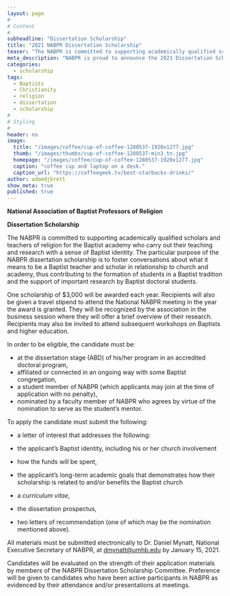 ```yaml
---
layout: page
#
# Content
#
subheadline: "Dissertation Scholarship"
title: "2021 NABPR Dissertation Scholarship"
teaser: "The NABPR is committed to supporting academically qualified scholars and teachers of religion for the Baptist academy who carry out their teaching and research with a sense of Baptist identity."
meta_description: "NABPR is proud to announce the 2021 Dissertation Scholarship."
categories:
  - scholarship
tags:
  - Baptists
  - Christianity
  - religion
  - dissertation
  - scholarship
#
# Styling
#
header: no
image:
  title: "/images/coffee/cup-of-coffee-1280537-1920x1277.jpg"
  thumb: "/images/thumbs/cup-of-coffee-1280537-min3_tn.jpg"
  homepage: "/images/coffee/cup-of-coffee-1280537-1920x1277.jpg"
  caption: "coffee cup and laptop on a desk."
  caption_url: "https://coffeegeek.tv/best-starbucks-drinks/"
author: adamdjbrett
show_meta: true
published: true
---
```


**National Association of Baptist Professors of Religion**

**Dissertation Scholarship**

The NABPR is committed to supporting academically qualified scholars and teachers of religion for the Baptist academy who carry out their teaching and research with a sense of Baptist identity. The particular purpose of the NABPR dissertation scholarship is to foster conversations about what it means to be a Baptist teacher and scholar in relationship to church and academy, thus contributing to the formation of students in a Baptist tradition and the support of important research by Baptist doctoral students.

One scholarship of $3,000 will be awarded each year. Recipients will also be given a travel stipend to attend the National NABPR meeting in the year the award is granted. They will be recognized by the association in the business session where they will offer a brief overview of their research. Recipients may also be invited to attend subsequent workshops on Baptists and higher education.

In order to be eligible, the candidate must be:

*   at the dissertation stage (ABD) of his/her program in an accredited doctoral program,
*   affiliated or connected in an ongoing way with some Baptist congregation,
*   a student member of NABPR (which applicants may join at the time of application with no penalty),
*   nominated by a faculty member of NABPR who agrees by virtue of the nomination to serve as the student’s mentor.

To apply the candidate must submit the following:

*   a letter of interest that addresses the following:

*   the applicant’s Baptist identity, including his or her church involvement
*   how the funds will be spent,
*   the applicant’s long-term academic goals that demonstrates how their scholarship is related to and/or benefits the Baptist church

*   a _curriculum vitae_,
*   the dissertation prospectus,
*   two letters of recommendation (one of which may be the nomination mentioned above).

All materials must be submitted electronically to Dr. Daniel Mynatt, National Executive Secretary of NABPR, at [dmynatt@umhb.edu](mailto:dmynatt@umhb.edu) by January 15, 2021.

Candidates will be evaluated on the strength of their application materials by members of the NABPR Dissertation Scholarship Committee. Preference will be given to candidates who have been active participants in NABPR as evidenced by their attendance and/or presentations at meetings.

